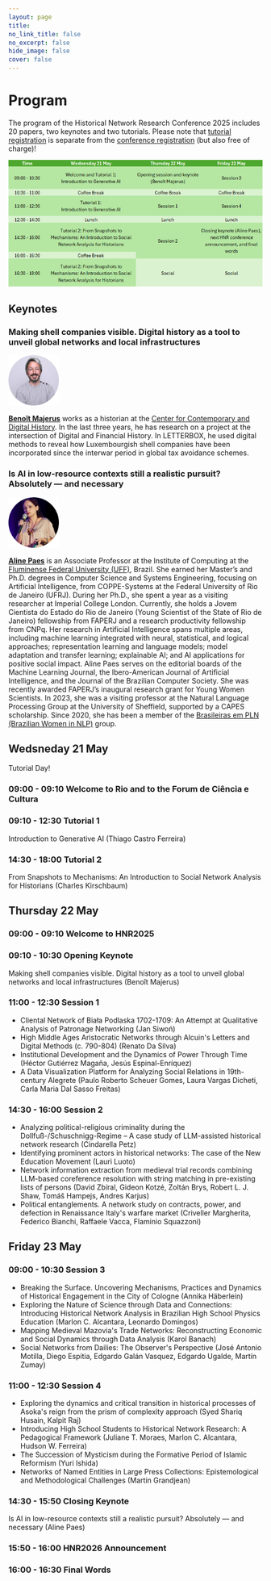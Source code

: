 ```yaml
---
layout: page
title: 
no_link_title: false 
no_excerpt: false 
hide_image: false
cover: false
---
```


# Program
The program of the Historical Network Research Conference 2025 includes 20 papers, two keynotes and two tutorials. Please note that [tutorial registration](/riodejaneiro/tutorials) is separate from the [conference registration](https://hnr2025.sciencesconf.org/) (but also free of charge)!

<p style="text-align: center;">
<a href="https://historicalnetworkresearch.github.io/riodejaneiro/program/"><img src="https://raw.githubusercontent.com/historicalnetworkresearch/riodejaneiro/master/img/hnr2025program.png"></a>
</p>

## Keynotes

### Making shell companies visible. Digital history as a tool to unveil global networks and local infrastructures   

<a href="https://www.uni.lu/c2dh-en/people/benoit-majerus/"><img src="https://raw.githubusercontent.com/historicalnetworkresearch/riodejaneiro/master/img/benoitmajerus.png" style="width:100px"></a>   

**[Benoît Majerus](https://www.uni.lu/c2dh-en/people/benoit-majerus/)** works as a historian at the [Center for Contemporary and Digital History](https://www.c2dh.uni.lu/). In the last three years, he has research on a project at the intersection of Digital and Financial History. In LETTERBOX, he used digital methods to reveal how Luxembourgish shell companies have been incorporated since the interwar period in global tax avoidance schemes.  

### Is AI in low-resource contexts still a realistic pursuit? Absolutely — and necessary 

<a href="http://www2.ic.uff.br/~alinepaes/"><img src="https://raw.githubusercontent.com/historicalnetworkresearch/riodejaneiro/master/img/alinepaes.png" style="width:100px"></a>  

**[Aline Paes](http://www2.ic.uff.br/~alinepaes/)** is an Associate Professor at the Institute of Computing at the [Fluminense Federal University (UFF)](https://international.uff.br/), Brazil. She earned her Master’s and Ph.D. degrees in Computer Science and Systems Engineering, focusing on Artificial Intelligence, from COPPE-Systems at the Federal University of Rio de Janeiro (UFRJ). During her Ph.D., she spent a year as a visiting researcher at Imperial College London. Currently, she holds a Jovem Cientista do Estado do Rio de Janeiro (Young Scientist of the State of Rio de Janeiro) fellowship from FAPERJ and a research productivity fellowship from CNPq. Her research in Artificial Intelligence spans multiple areas, including machine learning integrated with neural, statistical, and logical approaches; representation learning and language models; model adaptation and transfer learning; explainable AI; and AI applications for positive social impact. Aline Paes serves on the editorial boards of the Machine Learning Journal, the Ibero-American Journal of Artificial Intelligence, and the Journal of the Brazilian Computer Society. She was recently awarded FAPERJ’s inaugural research grant for Young Women Scientists. In 2023, she was a visiting professor at the Natural Language Processing Group at the University of Sheffield, supported by a CAPES scholarship. Since 2020, she has been a member of the [Brasileiras em PLN (Brazilian Women in NLP)](https://brasileiraspln.com/) group. 


## Wedsneday 21 May  
Tutorial Day!  
### 09:00 - 09:10 Welcome to Rio and to the Forum de Ciência e Cultura
### 09:10 - 12:30 Tutorial 1
Introduction to Generative AI (Thiago Castro Ferreira)  
### 14:30 - 18:00 Tutorial 2
From Snapshots to Mechanisms: An Introduction to Social Network Analysis for Historians (Charles Kirschbaum)  

## Thursday 22 May
### 09:00 - 09:10 Welcome to HNR2025
### 09:10 - 10:30 Opening Keynote
Making shell companies visible. Digital history as a tool to unveil global networks and local infrastructures (Benoît Majerus)
### 11:00 - 12:30 Session 1
- Cliental Network of Biała Podlaska 1702-1709: An Attempt at Qualitative Analysis of Patronage Networking (Jan Siwoń)  
- High Middle Ages Aristocratic Networks through Alcuin's Letters and Digital Methods (c. 790-804) (Renato Da Silva)
- Institutional Development and the Dynamics of Power Through Time (Héctor Gutiérrez Magaña, Jesús Espinal-Enríquez)
- A Data Visualization Platform for Analyzing Social Relations in 19th-century Alegrete (Paulo Roberto Scheuer Gomes, Laura Vargas Dicheti, Carla Maria Dal Sasso Freitas)
### 14:30 - 16:00 Session 2
- Analyzing political-religious criminality during the Dollfuß-/Schuschnigg-Regime – A case study of LLM-assisted historical network research (Cindarella Petz)  
- Identifying prominent actors in historical networks: The case of the New Education Movement (Lauri Luoto)    
- Network information extraction from medieval trial records combining LLM-based coreference resolution with string matching in pre-existing lists of persons (David Zbíral, Gideon Kotzé, Zoltán Brys, Robert L. J. Shaw, Tomáš Hampejs, Andres Karjus)
- Political entanglements. A network study on contracts, power, and defection in Renaissance Italy's warfare market (Criveller Margherita, Federico Bianchi, Raffaele Vacca, Flaminio Squazzoni)

## Friday 23 May
### 09:00 - 10:30 Session 3
- Breaking the Surface. Uncovering Mechanisms, Practices and Dynamics of Historical Engagement in the City of Cologne (Annika Häberlein)  
- Exploring the Nature of Science through Data and Connections: Introducing Historical Network Analysis in Brazilian High School Physics Education (Marlon C. Alcantara, Leonardo Domingos)   
- Mapping Medieval Mazovia's Trade Networks: Reconstructing Economic and Social Dynamics through Data Analysis (Karol Banach)  
- Social Networks from Dailies: The Observer's Perspective (José Antonio Motilla, Diego Espitia, Edgardo Galán Vasquez, Edgardo Ugalde, Martín Zumay)  
### 11:00 - 12:30 Session 4
- Exploring the dynamics and critical transition in historical processes of Asoka's reign from the prism of complexity approach (Syed Shariq Husain, Kalpit Raj)  
- Introducing High School Students to Historical Network Research: A Pedagogical Framework (Juliane T. Moraes, Marlon C. Alcantara, Hudson W. Ferreira)  
- The Succession of Mysticism during the Formative Period of Islamic Reformism (Yuri Ishida)  
- Networks of Named Entities in Large Press Collections: Epistemological and Methodological Challenges (Martin Grandjean)  
### 14:30 - 15:50 Closing Keynote
Is AI in low-resource contexts still a realistic pursuit? Absolutely — and necessary (Aline Paes)
### 15:50 - 16:00 HNR2026 Announcement
### 16:00 - 16:30 Final Words

















